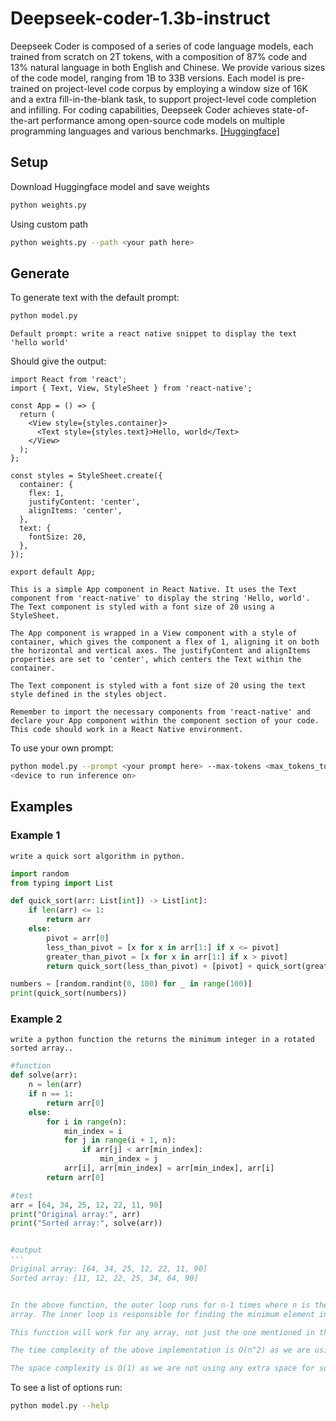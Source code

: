 # Deepseek-coder-1.3b-instruct


Deepseek Coder is composed of a series of code language models, each trained from scratch on 2T tokens, with a composition of 87% code and 13% natural language in both English and Chinese. We provide various sizes of the code model, ranging from 1B to 33B versions. Each model is pre-trained on project-level code corpus by employing a window size of 16K and a extra fill-in-the-blank task, to support project-level code completion and infilling. For coding capabilities, Deepseek Coder achieves state-of-the-art performance among open-source code models on multiple programming languages and various benchmarks.
[[Huggingface]](https://huggingface.co/deepseek-ai/deepseek-coder-1.3b-instruct)



## Setup

Download Huggingface model and save weights

```sh
python weights.py
```

Using custom path

```sh
python weights.py --path <your path here>
```


## Generate

To generate text with the default prompt:

```sh
python model.py
```

```
Default prompt: write a react native snippet to display the text 'hello world'
```
Should give the output:

```
import React from 'react';
import { Text, View, StyleSheet } from 'react-native';

const App = () => {
  return (
    <View style={styles.container}>
      <Text style={styles.text}>Hello, world</Text>
    </View>
  );
};

const styles = StyleSheet.create({
  container: {
    flex: 1,
    justifyContent: 'center',
    alignItems: 'center',
  },
  text: {
    fontSize: 20,
  },
});

export default App;

This is a simple App component in React Native. It uses the Text component from 'react-native' to display the string 'Hello, world'. The Text component is styled with a font size of 20 using a StyleSheet.

The App component is wrapped in a View component with a style of container, which gives the component a flex of 1, aligning it on both the horizontal and vertical axes. The justifyContent and alignItems properties are set to 'center', which centers the Text within the container.

The Text component is styled with a font size of 20 using the text style defined in the styles object.

Remember to import the necessary components from 'react-native' and declare your App component within the component section of your code. This code should work in a React Native environment.
```

To use your own prompt:

```sh
python model.py --prompt <your prompt here> --max-tokens <max_tokens_to_generate> --device 
<device to run inference on>
```

## Examples

### Example 1
````
write a quick sort algorithm in python.
````

````python
import random
from typing import List

def quick_sort(arr: List[int]) -> List[int]:
    if len(arr) <= 1:
        return arr
    else:
        pivot = arr[0]
        less_than_pivot = [x for x in arr[1:] if x <= pivot]
        greater_than_pivot = [x for x in arr[1:] if x > pivot]
        return quick_sort(less_than_pivot) + [pivot] + quick_sort(greater_than_pivot)

numbers = [random.randint(0, 100) for _ in range(100)]
print(quick_sort(numbers))
````
### Example 2

````
write a python function the returns the minimum integer in a rotated sorted array..
````

````python
#function
def solve(arr):
    n = len(arr)
    if n == 1:
        return arr[0]
    else:
        for i in range(n):
            min_index = i
            for j in range(i + 1, n):
                if arr[j] < arr[min_index]:
                    min_index = j
            arr[i], arr[min_index] = arr[min_index], arr[i]
        return arr[0]

#test
arr = [64, 34, 25, 12, 22, 11, 90]
print("Original array:", arr)
print("Sorted array:", solve(arr))


#output
'''
Original array: [64, 34, 25, 12, 22, 11, 90]
Sorted array: [11, 12, 22, 25, 34, 64, 90]


In the above function, the outer loop runs for n-1 times where n is the length of the given 
array. The inner loop is responsible for finding the minimum element in the unsorted part of the array. After finding the minimum element, we swap it with the first element of the unsorted part of the array. We keep doing this until the entire array is sorted.

This function will work for any array, not just the one mentioned in the problem.

The time complexity of the above implementation is O(n^2) as we are using nested loops.

The space complexity is O(1) as we are not using any extra space for sorting.'''
````

To see a list of options run:

```sh
python model.py --help
```
